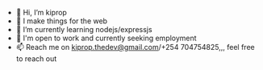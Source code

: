 - 👋 Hi, I’m kiprop
- 👀 I make things for the web
- 🌱 I’m currently learning nodejs/expressjs
- 💞️ I'm open to work and currently seeking employment
- 📫 Reach me on kiprop.thedev@gmail.com/+254 704754825,,, feel free to reach out


